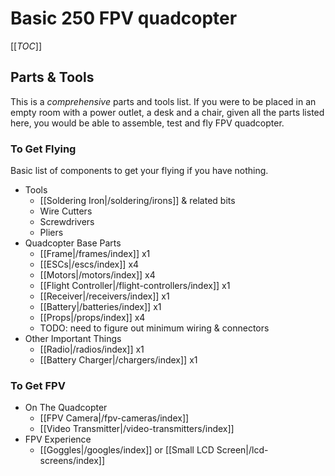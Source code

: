 # Basic 250 FPV quadcopter

[[_TOC_]]

## Parts & Tools

This is a *comprehensive* parts and tools list. If you were to be placed in an empty room with a power outlet, a desk and a chair, given all the parts listed here, you would be able to assemble, test and fly FPV quadcopter.

### To Get Flying

Basic list of components to get your flying if you have nothing.

* Tools
  * [[Soldering Iron|/soldering/irons]] & related bits
  * Wire Cutters
  * Screwdrivers
  * Pliers
* Quadcopter Base Parts
  * [[Frame|/frames/index]] x1
  * [[ESCs|/escs/index]] x4
  * [[Motors|/motors/index]] x4
  * [[Flight Controller|/flight-controllers/index]] x1
  * [[Receiver|/receivers/index]] x1
  * [[Battery|/batteries/index]] x1
  * [[Props|/props/index]] x4
  * TODO: need to figure out minimum wiring & connectors
* Other Important Things
  * [[Radio|/radios/index]] x1
  * [[Battery Charger|/chargers/index]] x1

### To Get FPV

* On The Quadcopter
  * [[FPV Camera|/fpv-cameras/index]]
  * [[Video Transmitter|/video-transmitters/index]]
* FPV Experience
  * [[Goggles|/googles/index]] or [[Small LCD Screen|/lcd-screens/index]]

